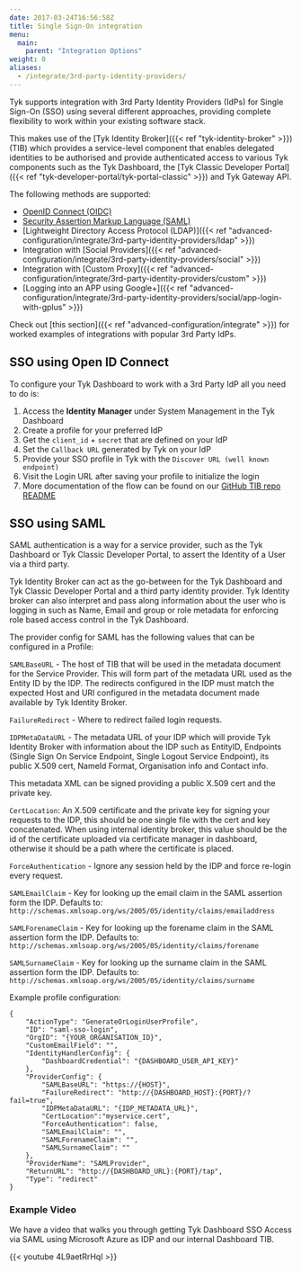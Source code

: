 ```yaml
---
date: 2017-03-24T16:56:58Z
title: Single Sign-On integration
menu:
  main:
    parent: "Integration Options"
weight: 0
aliases:
  - /integrate/3rd-party-identity-providers/
---
```


Tyk supports integration with 3rd Party Identity Providers (IdPs) for Single Sign-On (SSO) using several different approaches, providing complete flexibility to work within your existing software stack.

This makes use of the [Tyk Identity Broker]({{< ref "tyk-identity-broker" >}}) (TIB) which provides a service-level component that enables delegated identities to be authorised and provide authenticated access to various Tyk components such as the Tyk Dashboard, the [Tyk Classic Developer Portal]({{< ref "tyk-developer-portal/tyk-portal-classic" >}}) and Tyk Gateway API.

The following methods are supported:
- [OpenID Connect (OIDC)](#sso-using-open-id-connect)
- [Security Assertion Markup Language (SAML)](#sso-using-saml)
- [Lightweight Directory Access Protocol (LDAP)]({{< ref "advanced-configuration/integrate/3rd-party-identity-providers/ldap" >}})
- Integration with [Social Providers]({{< ref "advanced-configuration/integrate/3rd-party-identity-providers/social" >}})
- Integration with [Custom Proxy]({{< ref "advanced-configuration/integrate/3rd-party-identity-providers/custom" >}})
- [Logging into an APP using Google+]({{< ref "advanced-configuration/integrate/3rd-party-identity-providers/social/app-login-with-gplus" >}})

Check out [this section]({{< ref "advanced-configuration/integrate" >}}) for worked examples of integrations with popular 3rd Party IdPs.

## SSO using Open ID Connect

To configure your Tyk Dashboard to work with a 3rd Party IdP all you need to do is:

1. Access the **Identity Manager** under System Management in the Tyk Dashboard
2. Create a profile for your preferred IdP
3. Get the `client_id` + `secret` that are defined on your IdP
4. Set the `Callback URL` generated by Tyk on your IdP
5. Provide your SSO profile in Tyk with the `Discover URL (well known endpoint)`
6. Visit the Login URL after saving your profile to initialize the login
7. More documentation of the flow can be found on our [GitHub TIB repo README](https://github.com/TykTechnologies/tyk-identity-broker)

## SSO using SAML

SAML authentication is a way for a service provider, such as the Tyk Dashboard or Tyk Classic Developer Portal, to assert the Identity of a User via a third party.

Tyk Identity Broker can act as the go-between for the Tyk Dashboard and Tyk Classic Developer Portal and a third party identity provider. Tyk Identity broker can also interpret and pass along information about the user who is logging in such as Name, Email and group or role metadata for enforcing role based access control in the Tyk Dashboard.

The provider config for SAML has the following values that can be configured in a Profile:

`SAMLBaseURL` - The host of TIB that will be used in the metadata document for the Service Provider. This will form part of the metadata URL used as the Entity ID by the IDP. The redirects configured in the IDP must match the expected Host and URI configured in the metadata document made available by Tyk Identity Broker.

`FailureRedirect` - Where to redirect failed login requests.

`IDPMetaDataURL` - The metadata URL of your IDP which will provide Tyk Identity Broker with information about the IDP such as EntityID, Endpoints (Single Sign On Service Endpoint, Single Logout Service Endpoint), its public X.509 cert, NameId Format, Organisation info and Contact info.

This metadata XML can be signed providing a public X.509 cert and the private key.     

`CertLocation`: An X.509 certificate and the private key for signing your requests to the IDP, this should be one single file with the cert and key concatenated. When using internal identity broker, this value should be the id of the certificate uploaded via certificate manager in dashboard, otherwise it should be a path where the certificate is placed.

`ForceAuthentication` - Ignore any session held by the IDP and force re-login every request.

`SAMLEmailClaim` - Key for looking up the email claim in the SAML assertion form the IDP. Defaults to: `http://schemas.xmlsoap.org/ws/2005/05/identity/claims/emailaddress`

`SAMLForenameClaim` - Key for looking up the forename claim in the SAML assertion form the IDP. Defaults to: `http://schemas.xmlsoap.org/ws/2005/05/identity/claims/forename`

`SAMLSurnameClaim` - Key for looking up the surname claim in the SAML assertion form the IDP. Defaults to: `http://schemas.xmlsoap.org/ws/2005/05/identity/claims/surname`

Example profile configuration:

```
{
    "ActionType": "GenerateOrLoginUserProfile",
    "ID": "saml-sso-login",
    "OrgID": "{YOUR_ORGANISATION_ID}",
    "CustomEmailField": "",
    "IdentityHandlerConfig": {
        "DashboardCredential": "{DASHBOARD_USER_API_KEY}"
    },
    "ProviderConfig": {
        "SAMLBaseURL": "https://{HOST}",
        "FailureRedirect": "http://{DASHBOARD_HOST}:{PORT}/?fail=true",
        "IDPMetaDataURL": "{IDP_METADATA_URL}",
        "CertLocation":"myservice.cert",
        "ForceAuthentication": false,
        "SAMLEmailClaim": "",
        "SAMLForenameClaim": "",
        "SAMLSurnameClaim": ""
    },
    "ProviderName": "SAMLProvider",
    "ReturnURL": "http://{DASHBOARD_URL}:{PORT}/tap",
    "Type": "redirect"
}
```
### Example Video

We have a video that walks you through getting Tyk Dashboard SSO Access via SAML using Microsoft Azure as IDP and our internal Dashboard TIB.

{{< youtube 4L9aetRrHqI >}}


